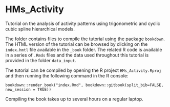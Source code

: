 # HMs_Activity
Tutorial on the analysis of activity patterns using trigonometric and cyclic cubic spline hierarchical models.

The folder contains files to compile the tutorial using the package `bookdown`. The HTML version of the tutorial can be browsed by clicking on the `index.hmtl` file available in the `_book` folder. The related R code is available in a series of `.Rmds` files and the data used throughout this tutorial is provided in the folder `data_input`.

The tutorial can be compiled by opening the R project `HMs_Activity.Rproj` and then running the following command in the R console:

`bookdown::render_book("index.Rmd", bookdown::gitbook(split_bib=FALSE, new_session = TRUE))`

Compiling the book takes up to several hours on a regular laptop.